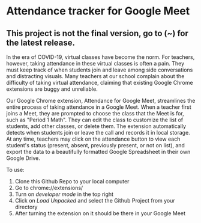 # Attendance tracker for Google Meet 

## This project is not the final version, go to (~) for the latest release.

In the era of COVID-19, virtual classes have become the norm. For teachers, however, taking attendance in these virtual classes is often a pain. They must keep track of when students join and leave among side conversations and distracting visuals. Many teachers at our school complain about the difficulty of taking virtual attendance, claiming that existing Google Chrome extensions are buggy and unreliable.

Our Google Chrome extension, Attendance for Google Meet, streamlines the entire process of taking attendance in a Google Meet. When a teacher first joins a Meet, they are prompted to choose the class that the Meet is for, such as "Period 1 Math". They can edit the class to customize the list of students, add other classes, or delete them. The extension automatically detects when students join or leave the call and records it in local storage. At any time, teachers may click on the attendance button to view each student's status (present, absent, previously present, or not on list), and export the data to a beautifully formatted Google Spreadsheet in their own Google Drive.

To use:

1) Clone this Github Repo to your local computer
2) Go to chrome://extensions/
3) Turn on *developer mode* in the top right
4) Click on *Load Unpacked* and select the Github Project from your directory
5) After turning the extension on it should be there in your Google Meet
